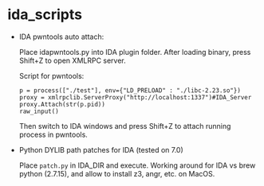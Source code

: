 # ida_scripts

* IDA pwntools auto attach:

  Place idapwntools.py into IDA plugin folder. After loading binary, press Shift+Z to open XMLRPC server.

  Script for pwntools:

  ```
  p = process(["./test"], env={"LD_PRELOAD" : "./libc-2.23.so"})
  proxy = xmlrpclib.ServerProxy("http://localhost:1337")#IDA_Server
  proxy.Attach(str(p.pid))
  raw_input()
  ```

  Then switch to IDA windows and press Shift+Z to attach running process in pwntools.

* Python DYLIB path patches for IDA (tested on 7.0)

  Place `patch.py` in IDA_DIR and execute. Working around for IDA vs brew python (2.7.15), and allow to install z3, angr, etc. on MacOS.
